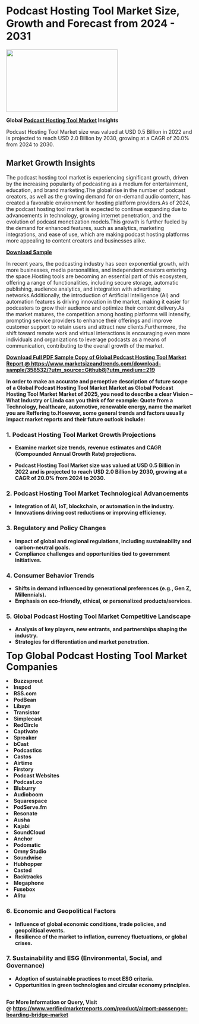 <H1>Podcast Hosting Tool Market Size, Growth and Forecast from 2024 - 2031</H1><img class="aligncenter size-medium wp-image-584254" src="https://thirdeyenews.in/wp-content/uploads/2024/09/Global-Market-Research-300x168.jpeg" alt="" width="300" height="168" /><p><strong>Global&nbsp;<a href="https://www.marketsizeandtrends.com/download-sample/358532/?utm_source=Github8j?utm_medium=219">Podcast Hosting Tool Market</a> Insights</strong></p><p>Podcast Hosting Tool Market size was valued at USD 0.5 Billion in 2022 and is projected to reach USD 2.0 Billion by 2030, growing at a CAGR of 20.0% from 2024 to 2030.</p><p><h2>Market Growth Insights</h2> <p>The podcast hosting tool market is experiencing significant growth, driven by the increasing popularity of podcasting as a medium for entertainment, education, and brand marketing.The global rise in the number of podcast creators, as well as the growing demand for on-demand audio content, has created a favorable environment for hosting platform providers.As of 2024, the podcast hosting tool market is expected to continue expanding due to advancements in technology, growing internet penetration, and the evolution of podcast monetization models.This growth is further fueled by the demand for enhanced features, such as analytics, marketing integrations, and ease of use, which are making podcast hosting platforms more appealing to content creators and businesses alike.</p> <p><strong><a href="#">Download Sample</a></strong></p> <p>In recent years, the podcasting industry has seen exponential growth, with more businesses, media personalities, and independent creators entering the space.Hosting tools are becoming an essential part of this ecosystem, offering a range of functionalities, including secure storage, automatic publishing, audience analytics, and integration with advertising networks.Additionally, the introduction of Artificial Intelligence (AI) and automation features is driving innovation in the market, making it easier for podcasters to grow their audience and optimize their content delivery.As the market matures, the competition among hosting platforms will intensify, prompting service providers to enhance their offerings and improve customer support to retain users and attract new clients.Furthermore, the shift toward remote work and virtual interactions is encouraging even more individuals and organizations to leverage podcasts as a means of communication, contributing to the overall growth of the market.</p> <p><strong><a href="#"></p><p><span class=""><strong>Download Full PDF Sample Copy of Global Podcast Hosting Tool Market Report</strong> @ <a href="https://www.marketsizeandtrends.com/download-sample/358532/?utm_source=Github8j?utm_medium=219" target="_blank">https://www.marketsizeandtrends.com/download-sample/358532/?utm_source=Github8j?utm_medium=219</a></span></p><p>In order to make an accurate and perceptive description of future scope of a Global&nbsp;Podcast Hosting Tool Market Market as Global&nbsp;Podcast Hosting Tool Market Market of 2025, you need to describe a clear Vision &ndash; What Industry or Linda can you think of for example: Quote from a Technology, healthcare, automotive, renewable energy, name the market you are Reffering to.However, some general trends and factors usually impact market reports and their future outlook include:</p><h3>1.&nbsp;<strong>Podcast Hosting Tool Market Growth Projections</strong></h3><ul><li>Examine market size trends, revenue estimates and CAGR (Compounded Annual Growth Rate) projections.</li><li><p>Podcast Hosting Tool Market size was valued at USD 0.5 Billion in 2022 and is projected to reach USD 2.0 Billion by 2030, growing at a CAGR of 20.0% from 2024 to 2030.</p></li></ul><h3>2.&nbsp;<strong>Podcast Hosting Tool Market Technological Advancements</strong></h3><ul><li>Integration of AI, IoT, blockchain, or automation in the industry.</li><li>Innovations driving cost reductions or improving efficiency.</li></ul><h3>3.&nbsp;<strong>Regulatory and Policy Changes</strong></h3><ul><li>Impact of global and regional regulations, including sustainability and carbon-neutral goals.</li><li>Compliance challenges and opportunities tied to government initiatives.</li></ul><h3>4.&nbsp;<strong>Consumer Behavior Trends</strong></h3><ul><li>Shifts in demand influenced by generational preferences (e.g., Gen Z, Millennials).</li><li>Emphasis on eco-friendly, ethical, or personalized products/services.</li></ul><h3>5.&nbsp;<strong>Global Podcast Hosting Tool Market Competitive Landscape</strong></h3><ul><li>Analysis of key players, new entrants, and partnerships shaping the industry.</li><li>Strategies for differentiation and market penetration.</li></ul><p data-pm-slice="1 1 []"><span style="color: inherit; font-family: inherit; font-size: 25px;">Top Global Podcast Hosting Tool Market Companies</span></p><div class="" data-test-id=""><p><li>Buzzsprout</li><li> Inspod</li><li> RSS.com</li><li> PodBean</li><li> Libsyn</li><li> Transistor</li><li> Simplecast</li><li> RedCircle</li><li> Captivate</li><li> Spreaker</li><li> bCast</li><li> Podcastics</li><li> Castos</li><li> Airtime</li><li> Firstory</li><li> Podcast Websites</li><li> Podcast.co</li><li> Bluburry</li><li> Audioboom</li><li> Squarespace</li><li> PodServe.fm</li><li> Resonate</li><li> Ausha</li><li> Kajabi</li><li> SoundCloud</li><li> Anchor</li><li> Podomatic</li><li> Omny Studio</li><li> Soundwise</li><li> Hubhopper</li><li> Casted</li><li> Backtracks</li><li> Megaphone</li><li> Fusebox</li><li> Alitu</li></p></div><h3>6.&nbsp;<strong>Economic and Geopolitical Factors</strong></h3><ul><li>Influence of global economic conditions, trade policies, and geopolitical events.</li><li>Resilience of the market to inflation, currency fluctuations, or global crises.</li></ul><h3>7.&nbsp;<strong>Sustainability and ESG (Environmental, Social, and Governance)</strong></h3><ul><li>Adoption of sustainable practices to meet ESG criteria.</li><li>Opportunities in green technologies and circular economy principles.</li></ul><h2><strong style="font-size: 14px;">For More Information or Query, Visit @&nbsp;</strong><a style="background-color: #ffffff; font-size: 14px;" href="https://www.marketsizeandtrends.com/report/podcast-hosting-tool-market/" target="_blank">https://www.verifiedmarketreports.com/product/airport-passenger-boarding-bridge-market</a></h2>